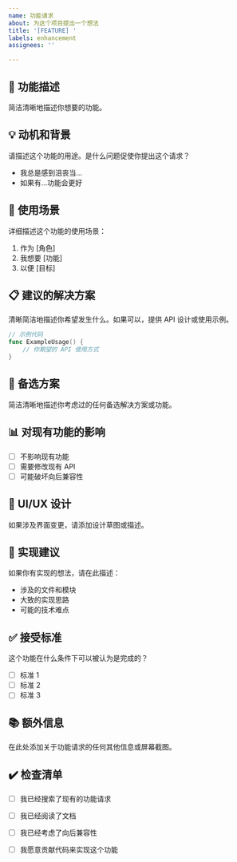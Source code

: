 ```yaml
---
name: 功能请求
about: 为这个项目提出一个想法
title: '[FEATURE] '
labels: enhancement
assignees: ''

---
```


## 🚀 功能描述
简洁清晰地描述你想要的功能。

## 💡 动机和背景
请描述这个功能的用途。是什么问题促使你提出这个请求？
- 我总是感到沮丧当...
- 如果有...功能会更好

## 🎯 使用场景
详细描述这个功能的使用场景：
1. 作为 [角色]
2. 我想要 [功能]
3. 以便 [目标]

## 📋 建议的解决方案
清晰简洁地描述你希望发生什么。如果可以，提供 API 设计或使用示例。

```go
// 示例代码
func ExampleUsage() {
    // 你期望的 API 使用方式
}
```

## 🔄 备选方案
简洁清晰地描述你考虑过的任何备选解决方案或功能。

## 📊 对现有功能的影响
- [ ] 不影响现有功能
- [ ] 需要修改现有 API
- [ ] 可能破坏向后兼容性

## 🎨 UI/UX 设计
如果涉及界面变更，请添加设计草图或描述。

## 📝 实现建议
如果你有实现的想法，请在此描述：
- 涉及的文件和模块
- 大致的实现思路
- 可能的技术难点

## ✅ 接受标准
这个功能在什么条件下可以被认为是完成的？
- [ ] 标准 1
- [ ] 标准 2
- [ ] 标准 3

## 📚 额外信息
在此处添加关于功能请求的任何其他信息或屏幕截图。

## ✔️ 检查清单
- [ ] 我已经搜索了现有的功能请求
- [ ] 我已经阅读了文档
- [ ] 我已经考虑了向后兼容性
- [ ] 我愿意贡献代码来实现这个功能

